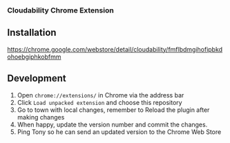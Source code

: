 ### Cloudability Chrome Extension


## Installation

https://chrome.google.com/webstore/detail/cloudability/fmflbdmgihofipbkdohoebgiphkobfmm

## Development

1. Open `chrome://extensions/` in Chrome via the address bar
1. Click `Load unpacked extension` and choose this repository
1. Go to town with local changes, remember to Reload the plugin after making changes
1. When happy, update the version number and commit the changes.
1. Ping Tony so he can send an updated version to the Chrome Web Store
